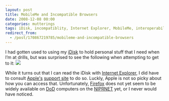 ```yaml
---
layout: post
title: MobileMe and Incompatible Browsers
date: 2008-12-08 00:00
categories: mutterings
tags: iDisk, incompatiblity, Internet Explorer, MobileMe, interoperability
redirect_from:
  - /post/170867219785/mobileme-and-incompatible-browsers
---
```

I had gotten used to using my [iDisk](http://idisk.me.com/) to hold personal stuff that I need when I&rsquo;m at drills, but was surprised to see the following when attempting to get to it: [![](http://shyramblings.files.wordpress.com/2008/12/me-on-ie.png?w=300)](http://shyramblings.files.wordpress.com/2008/12/me-on-ie.png)

While it turns out that I can read the iDisk with [Internet Explorer](http://www.microsoft.com/ie), I did have to consult [Apple's](http://www.apple.com/) [support site](http://www.apple.com/support/mobileme/) to do so. Luckly, Apple is not so picky about how you can access that. Unfortunately, [Firefox](http://www.spreadfirefox.com/?q=affiliates&amp;id=118911&amp;t=45) does not yet seem to be widely available on [DoD](http://www.defenselink.mil/) computers on the [NIPRNET](http://en.wikipedia.org/wiki/NIPRNET) yet, or I never would have noticed.
